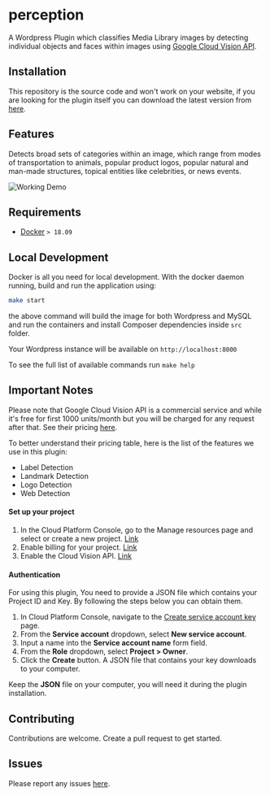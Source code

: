 # perception

A Wordpress Plugin which classifies Media Library images by detecting individual objects and faces within images using [Google Cloud Vision API](https://cloud.google.com/vision/).

## Installation
This repository is the source code and won't work on your website, if you are looking for the plugin itself you can download the latest version from [here](https://github.com/amirandalibi/perception/releases/latest).

## Features

Detects broad sets of categories within an image, which range from modes of transportation to animals, popular product logos, popular natural and man-made structures, topical entities like celebrities, or news events.

![Working Demo](https://i.imgur.com/KGVPQRQ.gif)

## Requirements

- [Docker](https://www.docker.com) `> 18.09`

## Local Development

Docker is all you need for local development. With the docker daemon running, build and run the application using:

```sh
make start
```

the above command will build the image for both Wordpress and MySQL and run the containers and install Composer dependencies inside `src` folder.

Your Wordpress instance will be available on `http://localhost:8000`

To see the full list of available commands run `make help`

## Important Notes

Please note that Google Cloud Vision API is a commercial service and while it's free for first 1000 units/month but you will be charged for any request after that. See their pricing [here](https://cloud.google.com/vision/pricing#prices).

To better understand their pricing table, here is the list of the features we use in this plugin:

- Label Detection
- Landmark Detection
- Logo Detection
- Web Detection

#### Set up your project

1. In the Cloud Platform Console, go to the Manage resources page and select or create a new project. [Link](https://console.cloud.google.com/cloud-resource-manager?_ga=2.235186115.-332948699.1509126047&_gac=1.39977494.1509552978.EAIaIQobChMI5dSY1eGd1wIVS7nACh2HWwFvEAAYASAAEgKdJfD_BwE)
2. Enable billing for your project. [Link](https://support.google.com/cloud/answer/6293499#enable-billing)
3. Enable the Cloud Vision API. [Link](https://console.cloud.google.com/flows/enableapi?apiid=vision.googleapis.com&redirect=https://console.cloud.google.com&_ga=2.235186115.-332948699.1509126047&_gac=1.39977494.1509552978.EAIaIQobChMI5dSY1eGd1wIVS7nACh2HWwFvEAAYASAAEgKdJfD_BwE)

#### Authentication

For using this plugin, You need to provide a JSON file which contains your Project ID and Key. By following the steps below you can obtain them.

1. In Cloud Platform Console, navigate to the [Create service account key](https://console.cloud.google.com/apis/credentials/serviceaccountkey) page.
2. From the **Service account** dropdown, select **New service account**.
3. Input a name into the **Service account name** form field.
4. From the **Role** dropdown, select **Project > Owner**.
5. Click the **Create** button. A JSON file that contains your key downloads to your computer.

Keep the **JSON** file on your computer, you will need it during the plugin installation.

## Contributing

Contributions are welcome. Create a pull request to get started.

## Issues

Please report any issues [here](https://github.com/amirandalibi/perception/issues).
